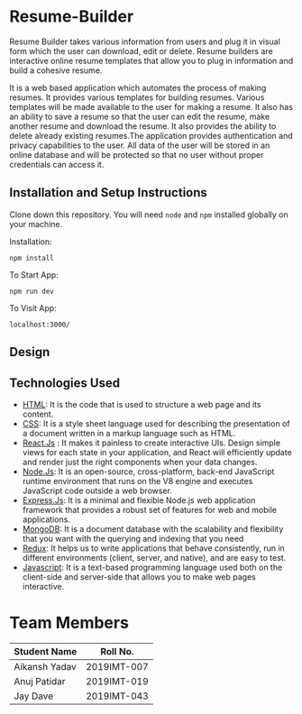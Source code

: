 # Resume-Builder
Resume Builder takes various information from users and plug it in visual form which the user can download, edit or delete. Resume builders are interactive online resume templates that allow you to plug in information and build a cohesive resume.

It is a web based application which automates the process of making resumes. It provides various templates for building resumes.
Various templates will be made available to the user for making a resume. It also has an ability to save a resume so that the user can edit the resume, make another resume and download the resume. It also provides the ability to delete already existing resumes.The application provides authentication and privacy capabilities to the user. All data of the user will be stored in an online database and will be protected so that no user without proper credentials can access it.

## Installation and Setup Instructions
Clone down this repository. You will need `node` and `npm` installed globally on your machine.  

Installation:

`npm install`   

To Start App:

`npm run dev`  

To Visit App:

`localhost:3000/`  

## Design


## Technologies Used
* [HTML](https://devdocs.io/html/): It is the code that is used to structure a web page and its content.
* [CSS](https://devdocs.io/css/): It is a style sheet language used for describing the presentation of a document written in a markup language such as HTML.
* [React.Js](https://github.com/reactjs/reactjs.org "Reactjs") : It makes it painless to create interactive UIs. Design simple views for each state in your application, and React will efficiently update and render just the right components when your data changes.
* [Node.Js](https://github.com/nodejs/node "NodeJs"): It is an open-source, cross-platform, back-end JavaScript runtime environment that runs on the V8 engine and executes JavaScript code outside a web browser.
* [Express.Js](https://expressjs.com/en/5x/api.html): It is a minimal and flexible Node.js web application framework that provides a robust set of features for web and mobile applications.
* [MongoDB](https://docs.mongodb.com/ "MongoDB"): It is a document database with the scalability and flexibility that you want with the querying and indexing that you need
* [Redux](https://github.com/reduxjs/redux "Redux"): It helps us to write applications that behave consistently, run in different environments (client, server, and native), and are easy to test.
* [Javascript](https://devdocs.io/javascript/): It is a text-based programming language used both on the client-side and server-side that allows you to make web pages interactive.


# Team Members

Student Name | Roll No.
---|---
Aikansh Yadav | 2019IMT-007
Anuj Patidar | 2019IMT-019
Jay Dave | 2019IMT-043
